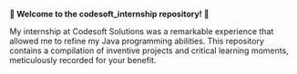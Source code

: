 <p><strong>🚀 Welcome to the codesoft_internship repository! 🚀</strong></p>
<p>My internship at Codesoft Solutions was a remarkable experience that allowed me to refine my Java programming abilities. This repository contains a compilation of inventive projects and critical learning moments, meticulously recorded for your benefit.</p>

